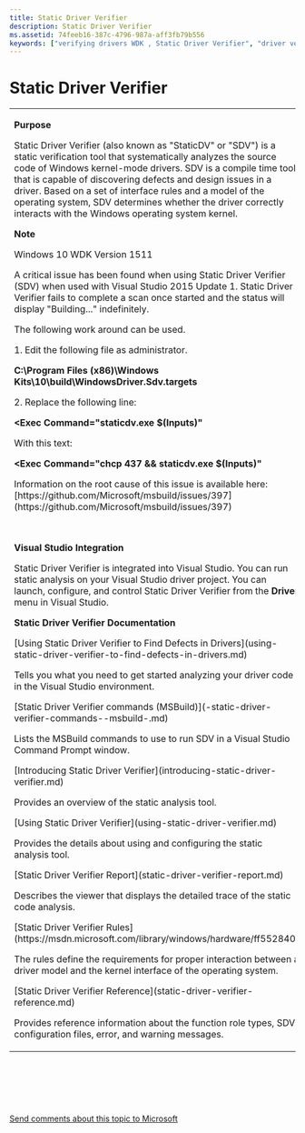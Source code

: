 ```yaml
---
title: Static Driver Verifier
description: Static Driver Verifier
ms.assetid: 74feeb16-387c-4796-987a-aff3fb79b556
keywords: ["verifying drivers WDK , Static Driver Verifier", "driver verification WDK , Static Driver Verifier", "Static Driver Verifier WDK", "StaticDV WDK", "SDV WDK", "paths WDK SDV", "compile-time static verification tool WDK"]
---
```


# Static Driver Verifier


<table>
<colgroup>
<col width="50%" />
<col width="50%" />
</colgroup>
<tbody>
<tr class="odd">
<td align="left"><p><strong>Purpose</strong></p>
<p>Static Driver Verifier (also known as &quot;StaticDV&quot; or &quot;SDV&quot;) is a static verification tool that systematically analyzes the source code of Windows kernel-mode drivers. SDV is a compile time tool that is capable of discovering defects and design issues in a driver. Based on a set of interface rules and a model of the operating system, SDV determines whether the driver correctly interacts with the Windows operating system kernel.</p>
<p></p>
<div class="alert">
<strong>Note</strong>  
<p>Windows 10 WDK Version 1511</p>
<p>A critical issue has been found when using Static Driver Verifier (SDV) when used with Visual Studio 2015 Update 1. Static Driver Verifier fails to complete a scan once started and the status will display &quot;Building...&quot; indefinitely.</p>
<p>The following work around can be used.</p>
<p>1. Edit the following file as administrator.</p>
<p><strong>C:\Program Files (x86)\Windows Kits\10\build\WindowsDriver.Sdv.targets</strong></p>
<p>2. Replace the following line:</p>
<p><strong>&lt;Exec Command=&quot;staticdv.exe $(Inputs)&quot;</strong></p>
<p>With this text:</p>
<p><strong>&lt;Exec Command=&quot;chcp 437 &amp;&amp; staticdv.exe $(Inputs)&quot;</strong></p>
<p>Information on the root cause of this issue is available here: [https://github.com/Microsoft/msbuild/issues/397](https://github.com/Microsoft/msbuild/issues/397)</p>
</div>
<div>
 
</div>
<p><strong>Visual Studio Integration</strong></p>
<p>Static Driver Verifier is integrated into Visual Studio. You can run static analysis on your Visual Studio driver project. You can launch, configure, and control Static Driver Verifier from the <strong>Driver</strong> menu in Visual Studio.</p>
<p><strong>Static Driver Verifier Documentation</strong></p>
[Using Static Driver Verifier to Find Defects in Drivers](using-static-driver-verifier-to-find-defects-in-drivers.md)
<p>Tells you what you need to get started analyzing your driver code in the Visual Studio environment.</p>
[Static Driver Verifier commands (MSBuild)](-static-driver-verifier-commands--msbuild-.md)
<p>Lists the MSBuild commands to use to run SDV in a Visual Studio Command Prompt window.</p>
[Introducing Static Driver Verifier](introducing-static-driver-verifier.md)
<p>Provides an overview of the static analysis tool.</p>
[Using Static Driver Verifier](using-static-driver-verifier.md)
<p>Provides the details about using and configuring the static analysis tool.</p>
[Static Driver Verifier Report](static-driver-verifier-report.md)
<p>Describes the viewer that displays the detailed trace of the static code analysis.</p>
[Static Driver Verifier Rules](https://msdn.microsoft.com/library/windows/hardware/ff552840)
<p>The rules define the requirements for proper interaction between a driver model and the kernel interface of the operating system.</p>
[Static Driver Verifier Reference](static-driver-verifier-reference.md)
<p>Provides reference information about the function role types, SDV configuration files, error, and warning messages.</p></td>
<td align="left"><p><em>Static Analysis can reduce defects by up to a factor of six!</em></p>
<p>— Capers Jones, Software Productivity Group</p>
<p><strong>Finding Bugs in Windows Driver Code</strong></p>
<p>Microsoft uses SDV to test the kernel-mode drivers that are included with the Microsoft Windows operating system and to test the sample drivers in the WDK. Prior to the release of Windows 8, Microsoft used SDV to find and fix 127 potentially critical bugs.</p>
<p>By using the DDI compliance rules for specific driver models, SDV can verify correct driver behavior. For example, SDV can verify that the driver:</p>
<ul>
<li><p>Calls functions at the correct IRQL</p></li>
<li><p>Acquires and releases locks in the correct sequence</p></li>
<li><p>Correctly uses functions that handle I/O request packets (IRP)</p></li>
</ul>
<p>SDV examines all possible paths through the driver code. It is designed to find serious errors in obscure paths that are unlikely to be encountered even in thorough testing.</p>
<p><strong>Resources</strong></p>
<p>For specific information about the drivers that SDV can verify, see [Supported Drivers](supported-drivers.md).</p>
<p>For more information and tips about using Static Driver Verifier, see the [Static Driver Tools blog](http://go.microsoft.com/fwlink/p/?linkid=154232).</p></td>
</tr>
</tbody>
</table>

 

 

 

[Send comments about this topic to Microsoft](mailto:wsddocfb@microsoft.com?subject=Documentation%20feedback%20[devtest\devtest]:%20Static%20Driver%20Verifier%20%20RELEASE:%20%2811/17/2016%29&body=%0A%0APRIVACY%20STATEMENT%0A%0AWe%20use%20your%20feedback%20to%20improve%20the%20documentation.%20We%20don't%20use%20your%20email%20address%20for%20any%20other%20purpose,%20and%20we'll%20remove%20your%20email%20address%20from%20our%20system%20after%20the%20issue%20that%20you're%20reporting%20is%20fixed.%20While%20we're%20working%20to%20fix%20this%20issue,%20we%20might%20send%20you%20an%20email%20message%20to%20ask%20for%20more%20info.%20Later,%20we%20might%20also%20send%20you%20an%20email%20message%20to%20let%20you%20know%20that%20we've%20addressed%20your%20feedback.%0A%0AFor%20more%20info%20about%20Microsoft's%20privacy%20policy,%20see%20http://privacy.microsoft.com/default.aspx. "Send comments about this topic to Microsoft")




